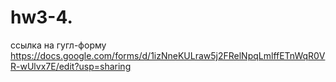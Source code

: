 # hw3-4.
ссылка на гугл-форму
https://docs.google.com/forms/d/1izNneKULraw5j2FRelNpqLmlffETnWqR0VR-wUlvx7E/edit?usp=sharing
